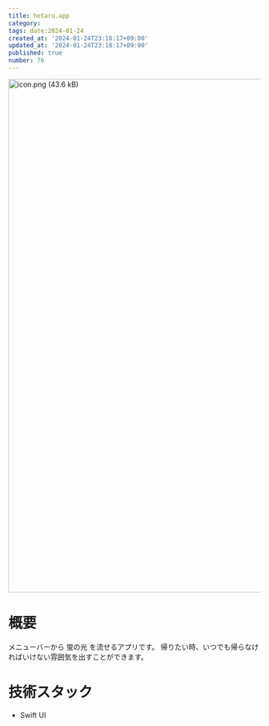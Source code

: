 ```yaml
---
title: hotaru.app
category:
tags: date:2024-01-24
created_at: '2024-01-24T23:18:17+09:00'
updated_at: '2024-01-24T23:18:17+09:00'
published: true
number: 76
---
```


<img width="1024" alt="icon.png (43.6 kB)" src="https://img.esa.io/uploads/production/attachments/21347/2024/01/24/148142/d636ebc2-676c-4a32-a15f-1d01852dfec7.png">


# 概要
メニューバーから 蛍の光 を流せるアプリです。
帰りたい時、いつでも帰らなければいけない雰囲気を出すことができます。

# 技術スタック
- Swift UI


